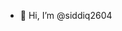 - 👋 Hi, I’m @siddiq2604

<!---
siddiq2604/siddiq2604 is a ✨ special ✨ repository because its `README.md` (this file) appears on your GitHub profile.
You can click the Preview link to take a look at your changes.
--->
